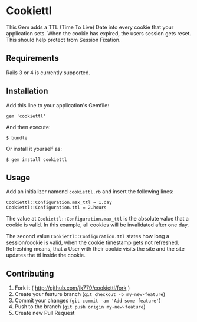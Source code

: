 # Cookiettl

This Gem adds a TTL (Time To Live) Date into every cookie that your application sets. When the cookie has expired, the users session gets reset. This should help protect from Session Fixation.

## Requirements

Rails 3 or 4 is currently supported.

## Installation

Add this line to your application's Gemfile:

    gem 'cookiettl'

And then execute:

    $ bundle

Or install it yourself as:

    $ gem install cookiettl

## Usage

Add an initializer namend `cookiettl.rb` and insert the following lines:

    Cookiettl::Configuration.max_ttl = 1.day
    Cookiettl::Configuration.ttl = 2.hours

The value at `Cookiettl::Configuration.max_ttl` is the absolute value that a cookie is valid. In this example, all cookies will be invalidated after one day.

The second value `Cookiettl::Configuration.ttl` states how long a session/cookie is valid, when the cookie timestamp gets not refreshed. Refreshing means, that a User with their cookie visits the site and the site updates the ttl inside the cookie.



## Contributing

1. Fork it ( http://github.com/jk779/cookiettl/fork )
2. Create your feature branch (`git checkout -b my-new-feature`)
3. Commit your changes (`git commit -am 'Add some feature'`)
4. Push to the branch (`git push origin my-new-feature`)
5. Create new Pull Request

